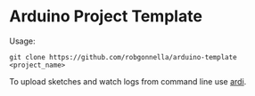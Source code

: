 
# Arduino Project Template

Usage:

```
git clone https://github.com/robgonnella/arduino-template <project_name>
```

To upload sketches and watch logs from command line use [ardi][ardi].

[ardi]: https://github.com/robgonnella/ardie
